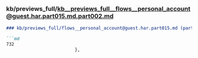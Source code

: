 ### kb/previews_full/kb__previews_full__flows__personal_account@guest.har.part015.md.part002.md

```md
### kb/previews_full/flows__personal_account@guest.har.part015.md (part 002)

```md
732
                          },
                       
```

```

```
